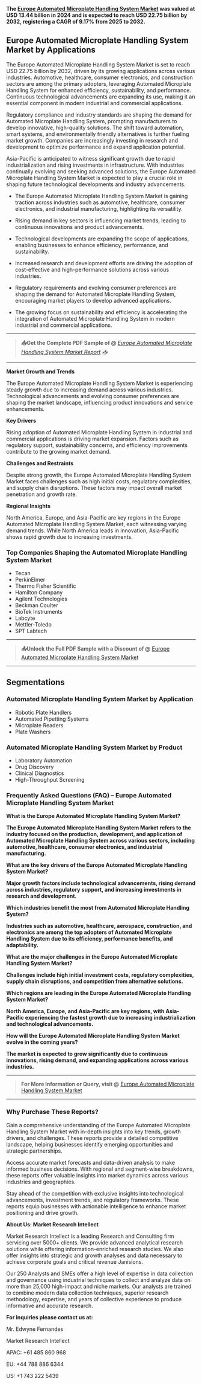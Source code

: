 <p><strong>The <a href="https://www.marketresearchintellect.com/download-sample/?rid=468768&amp;utm_source=Pulse-April-Europe&amp;utm_medium=852">Europe Automated Microplate Handling System Market</a> was valued at USD 13.44 billion in 2024 and is expected to reach USD 22.75 billion by 2032, registering a CAGR of 9.17% from 2025 to 2032.</strong></p><h2>Europe Automated Microplate Handling System Market by Applications&nbsp;</h2><p><p>The Europe Automated Microplate Handling System Market is set to reach USD 22.75 billion by 2032, driven by its growing applications across various industries. Automotive, healthcare, consumer electronics, and construction sectors are among the primary adopters, leveraging Automated Microplate Handling System for enhanced efficiency, sustainability, and performance. Continuous technological advancements are expanding its use, making it an essential component in modern industrial and commercial applications.</p><p>Regulatory compliance and industry standards are shaping the demand for Automated Microplate Handling System, prompting manufacturers to develop innovative, high-quality solutions. The shift toward automation, smart systems, and environmentally friendly alternatives is further fueling market growth. Companies are increasingly investing in research and development to optimize performance and expand application potential.</p><p>Asia-Pacific is anticipated to witness significant growth due to rapid industrialization and rising investments in infrastructure. With industries continually evolving and seeking advanced solutions, the Europe Automated Microplate Handling System Market is expected to play a crucial role in shaping future technological developments and industry advancements.</p></p><ul><li><p>The Europe Automated Microplate Handling System Market is gaining traction across industries such as automotive, healthcare, consumer electronics, and industrial manufacturing, highlighting its versatility.</p></li><li><p>Rising demand in key sectors is influencing market trends, leading to continuous innovations and product advancements.</p></li><li><p>Technological developments are expanding the scope of applications, enabling businesses to enhance efficiency, performance, and sustainability.</p></li><li><p>Increased research and development efforts are driving the adoption of cost-effective and high-performance solutions across various industries.</p></li><li><p>Regulatory requirements and evolving consumer preferences are shaping the demand for Automated Microplate Handling System, encouraging market players to develop advanced applications.</p></li><li><p>The growing focus on sustainability and efficiency is accelerating the integration of Automated Microplate Handling System in modern industrial and commercial applications.</p></li></ul><hr /><blockquote><p><strong><span class="font-[700]">📥Get the Complete PDF Sample of @ </span></strong><em><span class="font-[700]"><a href="https://www.marketresearchintellect.com/download-sample/?rid=468768&amp;utm_source=Pulse-April-Europe&amp;utm_medium=852" target="_blank" data-tracking-control-name="article-ssr-frontend-pulse_little-text-block" data-tracking-will-navigate="" data-test-link="">Europe Automated Microplate Handling System Market Report</a>&nbsp;📥</span></em></p></blockquote><hr /><p class="" data-start="77" data-end="360"><strong data-start="77" data-end="105">Market Growth and Trends</strong></p><p class="" data-start="77" data-end="360">The Europe Automated Microplate Handling System Market is experiencing steady growth due to increasing demand across various industries. Technological advancements and evolving consumer preferences are shaping the market landscape, influencing product innovations and service enhancements.</p><p class="" data-start="362" data-end="606"><strong data-start="362" data-end="377">Key Drivers</strong></p><p class="" data-start="362" data-end="606">Rising adoption of Automated Microplate Handling System in industrial and commercial applications is driving market expansion. Factors such as regulatory support, sustainability concerns, and efficiency improvements contribute to the growing market demand.</p><p class="" data-start="608" data-end="849"><strong data-start="608" data-end="637">Challenges and Restraints</strong></p><p class="" data-start="608" data-end="849">Despite strong growth, the Europe Automated Microplate Handling System Market faces challenges such as high initial costs, regulatory complexities, and supply chain disruptions. These factors may impact overall market penetration and growth rate.</p><p class="" data-start="851" data-end="1095"><strong data-start="851" data-end="872">Regional Insights</strong></p><p class="" data-start="851" data-end="1095">North America, Europe, and Asia-Pacific are key regions in the Europe Automated Microplate Handling System Market, each witnessing varying demand trends. While North America leads in innovation, Asia-Pacific shows rapid growth due to increasing investments.</p><p><h3>Top Companies Shaping the Automated Microplate Handling System Market </h3><ul><li>Tecan</li><li> PerkinElmer</li><li> Thermo Fisher Scientific</li><li> Hamilton Company</li><li> Agilent Technologies</li><li> Beckman Coulter</li><li> BioTek Instruments</li><li> Labcyte</li><li> Mettler-Toledo</li><li> SPT Labtech</li></ul></p><hr /><blockquote><p><strong>📥Unlock the Full PDF Sample with a Discount of @</strong> <a href="https://www.marketresearchintellect.com/ask-for-discount/?rid=468768&amp;utm_source=Pulse-April-Europe&amp;utm_medium=852">Europe Automated Microplate Handling System Market</a></p></blockquote><hr /><p><h2>Segmentations</h2><h3>Automated Microplate Handling System Market by Application</h3><ul><li>Robotic Plate Handlers</li><li> Automated Pipetting Systems</li><li> Microplate Readers</li><li> Plate Washers</li></ul><h3>Automated Microplate Handling System Market by Product</h3><ul><li>Laboratory Automation</li><li> Drug Discovery</li><li> Clinical Diagnostics</li><li> High-Throughput Screening</li></ul></p><h3><strong>Frequently Asked Questions (FAQ) &ndash; Europe Automated Microplate Handling System Market</strong></h3><p><strong>What is the Europe Automated Microplate Handling System Market?</strong></p><p><strong>The Europe Automated Microplate Handling System Market refers to the industry focused on the production, development, and application of Automated Microplate Handling System across various sectors, including automotive, healthcare, consumer electronics, and industrial manufacturing.</strong></p><p><strong>What are the key drivers of the Europe Automated Microplate Handling System Market?</strong></p><p><strong>Major growth factors include technological advancements, rising demand across industries, regulatory support, and increasing investments in research and development.</strong></p><p><strong>Which industries benefit the most from Automated Microplate Handling System?</strong></p><p><strong>Industries such as automotive, healthcare, aerospace, construction, and electronics are among the top adopters of Automated Microplate Handling System due to its efficiency, performance benefits, and adaptability.</strong></p><p><strong>What are the major challenges in the Europe Automated Microplate Handling System Market?</strong></p><p><strong>Challenges include high initial investment costs, regulatory complexities, supply chain disruptions, and competition from alternative solutions.</strong></p><p><strong>Which regions are leading in the Europe Automated Microplate Handling System Market?</strong></p><p><strong>North America, Europe, and Asia-Pacific are key regions, with Asia-Pacific experiencing the fastest growth due to increasing industrialization and technological advancements.</strong></p><p><strong>How will the Europe Automated Microplate Handling System Market evolve in the coming years?</strong></p><p><strong>The market is expected to grow significantly due to continuous innovations, rising demand, and expanding applications across various industries.</strong></p><hr /><blockquote><p><span class="font-[700]"><strong>For More Information or Query, visit&nbsp;@</strong>&nbsp;</span><span class="font-[700]"><a href="https://www.marketresearchintellect.com/product/global-automated-microplate-handling-system-market-size-and-forecast/?utm_source=Linkedin&utm_medium=852" target="_blank" data-tracking-control-name="article-ssr-frontend-pulse_little-text-block" data-tracking-will-navigate="" data-test-link="">Europe Automated Microplate Handling System Market</a></span></p></blockquote><hr /><h3><strong data-start="0" data-end="31">Why Purchase These Reports?</strong></h3><p class="" data-start="35" data-end="297">Gain a comprehensive understanding of the Europe Automated Microplate Handling System Market with in-depth insights into key trends, growth drivers, and challenges. These reports provide a detailed competitive landscape, helping businesses identify emerging opportunities and strategic partnerships.</p><p class="" data-start="299" data-end="540">Access accurate market forecasts and data-driven analysis to make informed business decisions. With regional and segment-wise breakdowns, these reports offer valuable insights into market dynamics across various industries and geographies.</p><p class="" data-start="542" data-end="784">Stay ahead of the competition with exclusive insights into technological advancements, investment trends, and regulatory frameworks. These reports equip businesses with actionable intelligence to enhance market positioning and drive growth.</p><p><strong><span class="font-[700]">About Us: Market Research Intellect</span></strong></p><p><span class="">Market Research Intellect is a leading Research and Consulting firm servicing over 5000+ clients. We provide advanced analytical research solutions while offering information-enriched research studies.&nbsp;</span>We also offer insights into strategic and growth analyses and data necessary to achieve corporate goals and critical revenue Janisions.</p><p><span class="">Our 250 Analysts and SMEs offer a high level of expertise in data collection and governance using industrial techniques to collect and analyze data on more than 25,000 high-impact and niche markets. Our analysts are trained to combine modern data collection techniques, superior research methodology, expertise, and years of collective experience to produce informative and accurate research.</span></p><p><strong>For inquiries please contact us at:</strong></p><p>Mr. Edwyne Fernandes</p><p>Market Research Intellect</p><p>APAC: +61 485 860 968</p><p>EU: +44 788 886 6344</p><p>US: +1 743 222 5439</p>